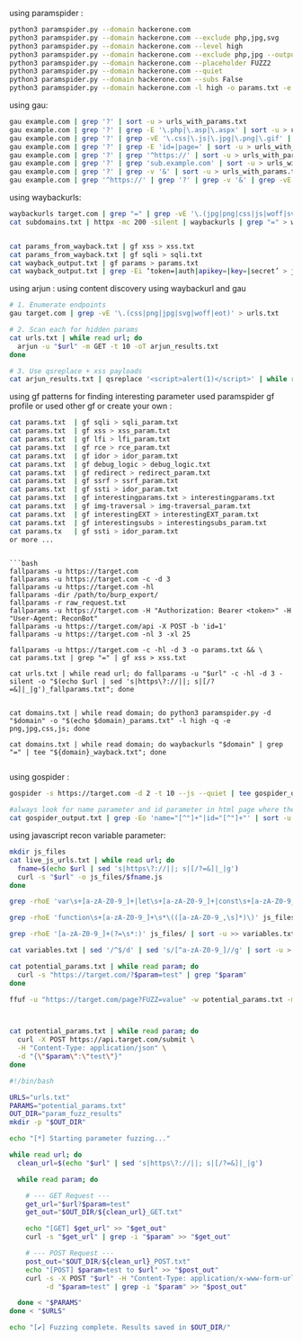 

using paramspider :
```bash
python3 paramspider.py --domain hackerone.com 
python3 paramspider.py --domain hackerone.com --exclude php,jpg,svg
python3 paramspider.py --domain hackerone.com --level high
python3 paramspider.py --domain hackerone.com --exclude php,jpg --output hackerone.txt
python3 paramspider.py --domain hackerone.com --placeholder FUZZ2
python3 paramspider.py --domain hackerone.com --quiet
python3 paramspider.py --domain hackerone.com --subs False 
python3 paramspider.py --domain hackerone.com -l high -o params.txt -e js,png,jpg,gif,css
```

using gau:
```bash
gau example.com | grep '?' | sort -u > urls_with_params.txt
gau example.com | grep '?' | grep -E '\.php|\.asp|\.aspx' | sort -u > urls_with_params.txt
gau example.com | grep '?' | grep -vE '\.css|\.js|\.jpg|\.png|\.gif' | sort -u > urls_with_params.txt
gau example.com | grep '?' | grep -E 'id=|page=' | sort -u > urls_with_params.txt
gau example.com | grep '?' | grep '^https://' | sort -u > urls_with_params.txt
gau example.com | grep '?' | grep 'sub.example.com' | sort -u > urls_with_params.txt
gau example.com | grep '?' | grep -v '&' | sort -u > urls_with_params.txt
gau example.com | grep '^https://' | grep '?' | grep -v '&' | grep -vE '\.css|\.js|\.jpg|\.png|\.gif' | sort -u > filtered_urls_with_params.txt
```

using waybackurls:

```bash
waybackurls target.com | grep "=" | grep -vE '\.(jpg|png|css|js|woff|svg|gif|ttf|eot|ico)$'
cat subdomains.txt | httpx -mc 200 -silent | waybackurls | grep "=" > wayback_params.txt


cat params_from_wayback.txt | gf xss > xss.txt
cat params_from_wayback.txt | gf sqli > sqli.txt
cat wayback_output.txt | gf params > params.txt
cat wayback_output.txt | grep -Ei ‘token=|auth|apikey=|key=|secret’ > juicy.txt

```

using arjun :
using content discovery using waybackurl and gau
```bash
# 1. Enumerate endpoints
gau target.com | grep -vE '\.(css|png|jpg|svg|woff|eot)' > urls.txt

# 2. Scan each for hidden params
cat urls.txt | while read url; do
  arjun -u "$url" -m GET -t 10 -oT arjun_results.txt
done

# 3. Use qsreplace + xss payloads
cat arjun_results.txt | qsreplace '<script>alert(1)</script>' | while read u; do curl -s -L "$u"; done

```



using gf patterns for finding interesting parameter used paramspider gf profile or used other gf or create your own : 
```bash
cat params.txt  | gf sqli > sqli_param.txt
cat params.txt  | gf xss > xss_param.txt
cat params.txt  | gf lfi > lfi_param.txt
cat params.txt  | gf rce > rce_param.txt
cat params.txt  | gf idor > idor_param.txt
cat params.txt  | gf debug_logic > debug_logic.txt
cat params.txt  | gf redirect > redirect_param.txt
cat params.txt  | gf ssrf > ssrf_param.txt
cat params.txt  | gf ssti > idor_param.txt
cat params.txt  | gf interestingparams.txt > interestingparams.txt
cat params.txt  | gf img-traversal > img-traversal_param.txt
cat params.txt  | gf interestingEXT > interestingEXT_param.txt
cat params.txt  | gf interestingsubs > interestingsubs_param.txt
cat params.tx   | gf ssti > idor_param.txt
or more ...
```


```

```bash
fallparams -u https://target.com
fallparams -u https://target.com -c -d 3
fallparams -u https://target.com -hl
fallparams -dir /path/to/burp_export/
fallparams -r raw_request.txt
fallparams -u https://target.com -H "Authorization: Bearer <token>" -H "User-Agent: ReconBot"
fallparams -u https://target.com/api -X POST -b 'id=1'
fallparams -u https://target.com -nl 3 -xl 25

fallparams -u https://target.com -c -hl -d 3 -o params.txt && \
cat params.txt | grep "=" | gf xss > xss.txt

cat urls.txt | while read url; do fallparams -u "$url" -c -hl -d 3 -silent -o "$(echo $url | sed 's|https\?://||; s|[/?=&]|_|g')_fallparams.txt"; done


cat domains.txt | while read domain; do python3 paramspider.py -d "$domain" -o "$(echo $domain)_params.txt" -l high -q -e png,jpg,css,js; done

cat domains.txt | while read domain; do waybackurls "$domain" | grep "=" | tee "${domain}_wayback.txt"; done


```

using gospider :
```bash
gospider -s https://target.com -d 2 -t 10 --js --quiet | tee gospider_output.txt

#always look for name parameter and id parameter in html page where the mostly hidden input 
cat gospider_output.txt | grep -Eo 'name="[^"]+"|id="[^"]+"' | sort -u > attribute_params.txt
```

using javascript recon variable parameter:
```bash
mkdir js_files
cat live_js_urls.txt | while read url; do
  fname=$(echo $url | sed 's|https\?://||; s|[/?=&]|_|g')
  curl -s "$url" -o js_files/$fname.js
done

grep -rhoE 'var\s+[a-zA-Z0-9_]+|let\s+[a-zA-Z0-9_]+|const\s+[a-zA-Z0-9_]+' js_files/ | awk '{print $2}' | sort -u > variables.txt

grep -rhoE 'function\s+[a-zA-Z0-9_]+\s*\(([a-zA-Z0-9_,\s]*)\)' js_files/ | sed -E 's/.*\((.*)\).*/\1/' | tr ',' '\n' | sed 's/^[ \t]*//' | sort -u >> variables.txt

grep -rhoE '[a-zA-Z0-9_]+(?=\s*:)' js_files/ | sort -u >> variables.txt

cat variables.txt | sed '/^$/d' | sed 's/[^a-zA-Z0-9_]//g' | sort -u > potential_params.txt

cat potential_params.txt | while read param; do
  curl -s "https://target.com/?$param=test" | grep "$param"
done

ffuf -u "https://target.com/page?FUZZ=value" -w potential_params.txt -mc 200



cat potential_params.txt | while read param; do
  curl -X POST https://api.target.com/submit \
  -H "Content-Type: application/json" \
  -d "{\"$param\":\"test\"}"
done


```



```bash
#!/bin/bash

URLS="urls.txt"
PARAMS="potential_params.txt"
OUT_DIR="param_fuzz_results"
mkdir -p "$OUT_DIR"

echo "[*] Starting parameter fuzzing..."

while read url; do
  clean_url=$(echo "$url" | sed 's|https\?://||; s|[/?=&]|_|g')

  while read param; do

    # --- GET Request ---
    get_url="$url?$param=test"
    get_out="$OUT_DIR/${clean_url}_GET.txt"

    echo "[GET] $get_url" >> "$get_out"
    curl -s "$get_url" | grep -i "$param" >> "$get_out"

    # --- POST Request ---
    post_out="$OUT_DIR/${clean_url}_POST.txt"
    echo "[POST] $param=test to $url" >> "$post_out"
    curl -s -X POST "$url" -H "Content-Type: application/x-www-form-urlencoded" \
         -d "$param=test" | grep -i "$param" >> "$post_out"

  done < "$PARAMS"
done < "$URLS"

echo "[✔] Fuzzing complete. Results saved in $OUT_DIR/"

```